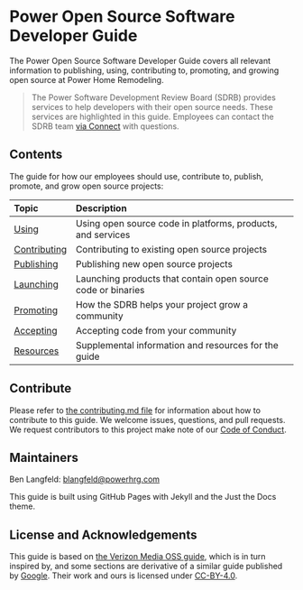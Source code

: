 # Power Open Source Software Developer Guide

The Power Open Source Software Developer Guide covers all relevant information to publishing, using, contributing to, promoting, and growing open source at Power Home Remodeling.

> The Power Software Development Review Board (SDRB) provides services to help developers with their open source needs. These services are highlighted in this guide. Employees can contact the SDRB team [via Connect](https://nitro.powerhrg.com/connect#rooms/56351) with questions.

## Contents

The guide for how our employees should use, contribute to, publish, promote, and grow open source projects:

| Topic | Description |
| :------------- |:-------------|
| [Using](/oss-guide/docs/using/using.html) | Using open source code in platforms, products, and services |
| [Contributing](/oss-guide/docs/contributing/contributing.html) | Contributing to existing open source projects |
| [Publishing](/oss-guide/docs/publishing/publish.html) | Publishing new open source projects |
| [Launching](/oss-guide/docs/launching/mobile.html) | Launching products that contain open source code or binaries |
| [Promoting](/oss-guide/docs/promoting/support.html) | How the SDRB helps your project grow a community |
| [Accepting](/oss-guide/docs/accepting/accepting.html) | Accepting code from your community |
| [Resources](/oss-guide/docs/resources/resources.html) | Supplemental information and resources for the guide |

## Contribute

Please refer to [the contributing.md file](https://github.com/powerhome/oss-guide/blob/master/Contributing.md) for information about how to contribute to this guide. We welcome issues, questions, and pull requests. We request contributors to this project make note of our [Code of Conduct](https://github.com/powerhome/oss-guide/blob/master/Code-of-conduct.md).

## Maintainers

Ben Langfeld: blangfeld@powerhrg.com

This guide is built using GitHub Pages with Jekyll and the Just the Docs theme.

## License and Acknowledgements

This guide is based on [the Verizon Media OSS guide](https://github.com/VerizonMedia/oss-guide), which is in turn inspired by, and some sections are derivative of a similar guide published by [Google](https://opensource.google.com/docs/using/license/). Their work and ours is licensed under [CC-BY-4.0](https://creativecommons.org/licenses/by/4.0/).
